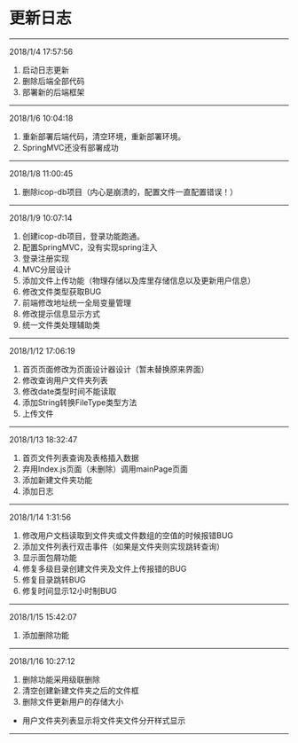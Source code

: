 # 更新日志

---
2018/1/4 17:57:56 

1. 启动日志更新
2. 删除后端全部代码
3. 部署新的后端框架

---
2018/1/6 10:04:18 

1. 重新部署后端代码，清空环境，重新部署环境。
2. SpringMVC还没有部署成功

---
2018/1/8 11:00:45 

1. 删除icop-db项目（内心是崩溃的，配置文件一直配置错误！）

---
2018/1/9 10:07:14 

1. 创建icop-db项目，登录功能跑通。
2. 配置SpringMVC，没有实现spring注入
3. 登录注册实现
4. MVC分层设计
5. 添加文件上传功能（物理存储以及库里存储信息以及更新用户信息）
6. 修改文件类型获取BUG
7. 前端修改地址统一全局变量管理
8. 修改提示信息显示方式
9. 统一文件类处理辅助类

---
2018/1/12 17:06:19 

1. 首页页面修改为页面设计器设计（暂未替换原来界面）
2. 修改查询用户文件夹列表
3. 修改date类型时间不能读取
4. 添加String转换FileType类型方法
5. 上传文件

---
2018/1/13 18:32:47 

1. 首页文件列表查询及表格插入数据
2. 弃用Index.js页面（未删除）调用mainPage页面
3. 添加新建文件夹功能
4. 添加日志

---
2018/1/14 1:31:56 

1. 修改用户文档读取到文件夹或文件数组的空值的时候报错BUG
2. 添加文件列表行双击事件（如果是文件夹则实现跳转查询）
3. 显示面包屑功能
4. 修复多级目录创建文件夹及文件上传报错的BUG
5. 修复目录跳转BUG
6. 修复时间显示12小时制BUG

---
2018/1/15 15:42:07 

1. 添加删除功能

---
2018/1/16 10:27:12 

1. 删除功能采用级联删除
2. 清空创建新建文件夹之后的文件框
3. 删除文件更新用户的存储大小

- 用户文件夹列表显示将文件夹文件分开样式显示

---